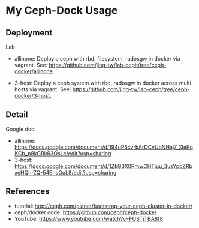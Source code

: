 # My Ceph-Dock Usage

## Deployment
Lab
- allinone: Deploy a ceph with rbd, filesystem, radosgw in docker via vagrant. See: https://github.com/jing-tw/lab-ceph/tree/ceph-docker/allinone.

- 3-host: Deploy a ceph system with rbd, radosgw in docker across multi hosts via vagrant. See: https://github.com/jing-tw/lab-ceph/tree/ceph-docker/3-host.

## Detail
Google doc: 
- allinone: https://docs.google.com/document/d/194uP5cvrbArDCvUbNHaj7_XIeKoKCb_p8kGRk63OsLc/edit?usp=sharing
- 3-host: https://docs.google.com/document/d/1ZkG3X0RmwCHTiuu_3usYpoZRbxeHQhrZQ-54EhsQuL8/edit?usp=sharing

## References
- tutorial: http://ceph.com/planet/bootstrap-your-ceph-cluster-in-docker/
- ceph/docker code: https://github.com/ceph/ceph-docker
- YouTube: https://www.youtube.com/watch?v=FUSTjTBA8f8

